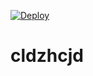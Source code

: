 [![Deploy](https://www.herokucdn.com/deploy/button.png)](https://dashboard.heroku.com/new?template=https://github.com/kgjkfsuigfdkfskg/cldzhcjd)
# cldzhcjd
